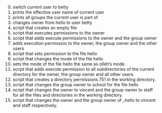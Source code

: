 0. switch current user to betty
1. prints the effective user name of current user
2. prints all groups the current user is part of
3. changes owner from hello to user betty
4. script that creates an empty file
5. script that executes permissions to the owner
6. script that adds execute permissions to the owner and the group owner
7. adds execution permission to the owner, the group owner and the other users
8. script that sets permission to the file hello
9. script that changes the mode of the file hello
10. sets the mode of the file hello the same as olleh’s mode
11. script that adds execute permission to all subdirectories of the current directory for the owner, the group owner and all other users.
12. script that creates a directory permissions 751 in the working directory.
13. script that changes the group owner to school for the file hello
14. script that changes the owner to vincent and the group owner to staff for all the files and directories in the working directory.
15. script that changes the owner and the group owner of _hello to vincent and staff respectively.
